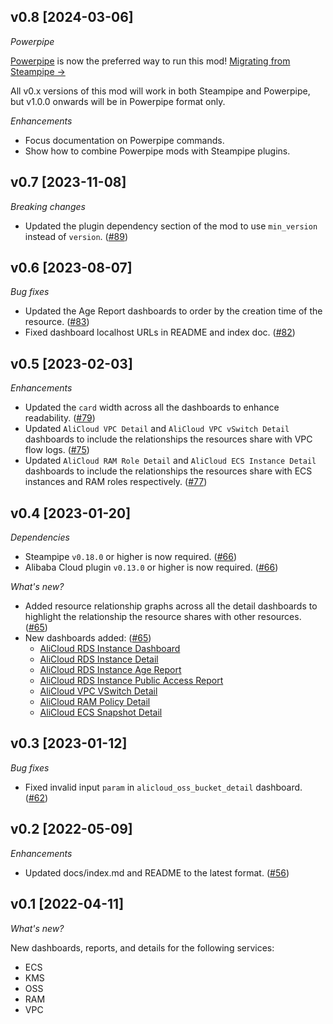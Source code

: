 ## v0.8 [2024-03-06]

_Powerpipe_

[Powerpipe](https://powerpipe.io) is now the preferred way to run this mod!  [Migrating from Steampipe →](https://powerpipe.io/blog/migrating-from-steampipe)

All v0.x versions of this mod will work in both Steampipe and Powerpipe, but v1.0.0 onwards will be in Powerpipe format only.

_Enhancements_

- Focus documentation on Powerpipe commands.
- Show how to combine Powerpipe mods with Steampipe plugins.

## v0.7 [2023-11-08]

_Breaking changes_

- Updated the plugin dependency section of the mod to use `min_version` instead of `version`. ([#89](https://github.com/turbot/steampipe-mod-alicloud-insights/pull/89))

## v0.6 [2023-08-07]

_Bug fixes_

- Updated the Age Report dashboards to order by the creation time of the resource. ([#83](https://github.com/turbot/steampipe-mod-alicloud-insights/pull/83))
- Fixed dashboard localhost URLs in README and index doc. ([#82](https://github.com/turbot/steampipe-mod-alicloud-insights/pull/82))

## v0.5 [2023-02-03]

_Enhancements_

- Updated the `card` width across all the dashboards to enhance readability. ([#79](https://github.com/turbot/steampipe-mod-alicloud-insights/pull/79))
- Updated `AliCloud VPC Detail` and `AliCloud VPC vSwitch Detail` dashboards to include the relationships the resources share with VPC flow logs. ([#75](https://github.com/turbot/steampipe-mod-alicloud-insights/pull/75))
- Updated `AliCloud RAM Role Detail` and `AliCloud ECS Instance Detail` dashboards to include the relationships the resources share with ECS instances and RAM roles respectively. ([#77](https://github.com/turbot/steampipe-mod-alicloud-insights/pull/77))

## v0.4 [2023-01-20]

_Dependencies_

- Steampipe `v0.18.0` or higher is now required. ([#66](https://github.com/turbot/steampipe-mod-alicloud-insights/pull/66))
- Alibaba Cloud plugin `v0.13.0` or higher is now required. ([#66](https://github.com/turbot/steampipe-mod-alicloud-insights/pull/66))

_What's new?_

- Added resource relationship graphs across all the detail dashboards to highlight the relationship the resource shares with other resources. ([#65](https://github.com/turbot/steampipe-mod-alicloud-insights/pull/65))
- New dashboards added: ([#65](https://github.com/turbot/steampipe-mod-alicloud-insights/pull/65))
  - [AliCloud RDS Instance Dashboard](https://hub.steampipe.io/mods/turbot/alicloud_insights/dashboards/dashboard.rds_instance_dashboard)
  - [AliCloud RDS Instance Detail](https://hub.steampipe.io/mods/turbot/alicloud_insights/dashboards/dashboard.rds_instance_detail)
  - [AliCloud RDS Instance Age Report](https://hub.steampipe.io/mods/turbot/alicloud_insights/dashboards/dashboard.rds_instance_age_report)
  - [AliCloud RDS Instance Public Access Report](https://hub.steampipe.io/mods/turbot/alicloud_insights/dashboards/dashboard.rds_instance_public_access_report)
  - [AliCloud VPC VSwitch Detail](https://hub.steampipe.io/mods/turbot/alicloud_insights/dashboards/dashboard.vpc_vswitch_detail)
  - [AliCloud RAM Policy Detail](https://hub.steampipe.io/mods/turbot/alicloud_insights/dashboards/dashboard.ram_policy_detail)
  - [AliCloud ECS Snapshot Detail](https://hub.steampipe.io/mods/turbot/alicloud_insights/dashboards/dashboard.ecs_snapshot_detail)

## v0.3 [2023-01-12]

_Bug fixes_

- Fixed invalid input `param` in `alicloud_oss_bucket_detail` dashboard. ([#62](https://github.com/turbot/steampipe-mod-alicloud-insights/pull/62))

## v0.2 [2022-05-09]

_Enhancements_

- Updated docs/index.md and README to the latest format. ([#56](https://github.com/turbot/steampipe-mod-alicloud-insights/pull/56))

## v0.1 [2022-04-11]

_What's new?_

New dashboards, reports, and details for the following services:
- ECS
- KMS
- OSS
- RAM
- VPC
